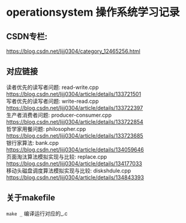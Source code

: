 # operationsystem 操作系统学习记录  
## CSDN专栏:  
<https://blog.csdn.net/lijj0304/category_12465256.html>  

## 对应链接
读者优先的读写者问题: read-write.cpp  
<https://blog.csdn.net/lijj0304/article/details/133721501>  
写者优先的读写者问题: write-read.cpp  
<https://blog.csdn.net/lijj0304/article/details/133722397>  
生产者消费者问题: producer-consumer.cpp  
<https://blog.csdn.net/lijj0304/article/details/133722854>  
哲学家用餐问题: philosopher.cpp  
<https://blog.csdn.net/lijj0304/article/details/133723685>  
银行家算法: bank.cpp  
<https://blog.csdn.net/lijj0304/article/details/134059646>  
页面淘汰算法模拟实现与比较: replace.cpp  
<https://blog.csdn.net/lijj0304/article/details/134177033>  
移动头磁盘调度算法模拟实现与比较: diskshdule.cpp  
<https://blog.csdn.net/lijj0304/article/details/134843393>  
## 关于makefile  
`make _` 编译运行对应的_.c  
